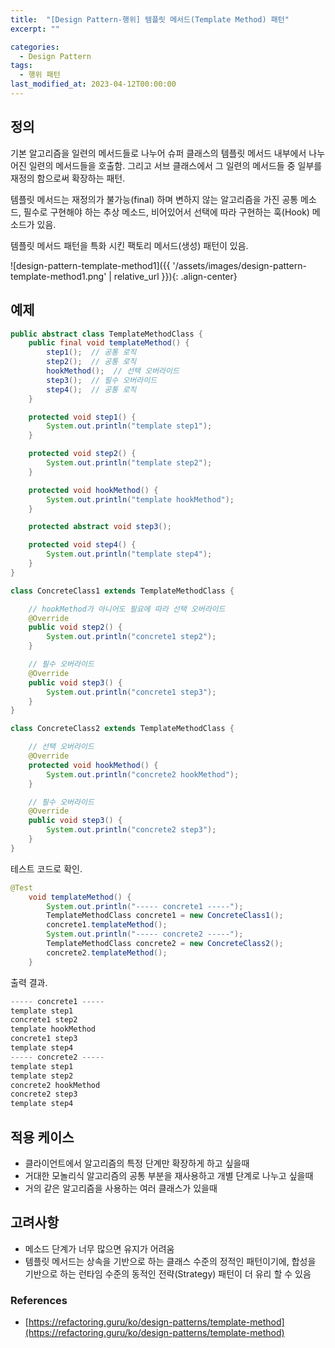 ```yaml
---
title:  "[Design Pattern-행위] 템플릿 메서드(Template Method) 패턴"
excerpt: ""

categories:
  - Design Pattern
tags:
  - 행위 패턴
last_modified_at: 2023-04-12T00:00:00
---
```



## 정의

기본 알고리즘을 일련의 메서드들로 나누어 슈퍼 클래스의 템플릿 메서드 내부에서 나누어진 일련의 메서드들을 호출함. 그리고 서브 클래스에서 그 일련의 메서드들 중 일부를 재정의 함으로써 확장하는 패턴.

템플릿 메서드는 재정의가 불가능(final) 하며 변하지 않는 알고리즘을 가진 공통 메소드, 필수로 구현해야 하는 추상 메소드, 비어있어서 선택에 따라 구현하는 훅(Hook) 메소드가 있음.

템플릿 메서드 패턴을 특화 시킨 팩토리 메서드(생성) 패턴이 있음.

![design-pattern-template-method1]({{ '/assets/images/design-pattern-template-method1.png' | relative_url }}){: .align-center}

## 예제

```java
public abstract class TemplateMethodClass {
    public final void templateMethod() {
        step1();  // 공통 로직
        step2();  // 공통 로직
        hookMethod();  // 선택 오버라이드
        step3();  // 필수 오버라이드
        step4();  // 공통 로직
    }

    protected void step1() {
        System.out.println("template step1");
    }

    protected void step2() {
        System.out.println("template step2");
    }

    protected void hookMethod() {
        System.out.println("template hookMethod");
    }

    protected abstract void step3();

    protected void step4() {
        System.out.println("template step4");
    }
}

class ConcreteClass1 extends TemplateMethodClass {

    // hookMethod가 아니어도 필요에 따라 선택 오버라이드
    @Override
    public void step2() {
        System.out.println("concrete1 step2");
    }

    // 필수 오버라이드
    @Override
    public void step3() {
        System.out.println("concrete1 step3");
    }
}

class ConcreteClass2 extends TemplateMethodClass {

    // 선택 오버라이드
    @Override
    protected void hookMethod() {
        System.out.println("concrete2 hookMethod");
    }

    // 필수 오버라이드
    @Override
    public void step3() {
        System.out.println("concrete2 step3");
    }
}
```

테스트 코드로 확인.

```java
@Test
    void templateMethod() {
        System.out.println("----- concrete1 -----");
        TemplateMethodClass concrete1 = new ConcreteClass1();
        concrete1.templateMethod();
        System.out.println("----- concrete2 -----");
        TemplateMethodClass concrete2 = new ConcreteClass2();
        concrete2.templateMethod();
    }
```

출력 결과.

```powershell
----- concrete1 -----
template step1
concrete1 step2
template hookMethod
concrete1 step3
template step4
----- concrete2 -----
template step1
template step2
concrete2 hookMethod
concrete2 step3
template step4
```

## 적용 케이스

- 클라이언트에서 알고리즘의 특정 단계만 확장하게 하고 싶을때
- 거대한 모놀리식 알고리즘의 공통 부분을 재사용하고 개별 단계로 나누고 싶을때
- 거의 같은 알고리즘을 사용하는 여러 클래스가 있을때

## 고려사항

- 메소드 단계가 너무 많으면 유지가 어려움
- 템플릿 메서드는 상속을 기반으로 하는 클래스 수준의 정적인 패턴이기에, 합성을 기반으로 하는  런타임 수준의 동적인 전략(Strategy) 패턴이 더 유리 할 수 있음

### References

- [https://refactoring.guru/ko/design-patterns/template-method](https://refactoring.guru/ko/design-patterns/template-method)